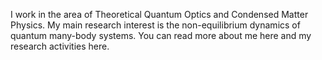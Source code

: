 I work in the area of Theoretical Quantum Optics and Condensed Matter Physics. My main research interest is the non-equilibrium dynamics of quantum many-body systems. You can read more about me here  and my research activities here. 
